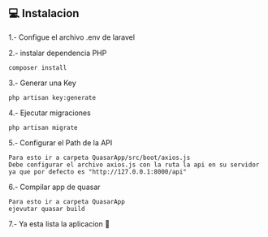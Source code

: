 
## 💻 Instalacion
1.- Configue el archivo .env de laravel

2.- instalar dependencia PHP

```
composer install
```

3.- Generar una Key 

```
php artisan key:generate
```

4.- Ejecutar migraciones

``` 
php artisan migrate
```

5.- Configurar el Path de la API
```
Para esto ir a carpeta QuasarApp/src/boot/axios.js
Debe configurar el archivo axios.js con la ruta la api en su servidor ya que por defecto es "http://127.0.0.1:8000/api"
```

6.- Compilar app de quasar
```
Para esto ir a carpeta QuasarApp
ejevutar quasar build
```
7.- Ya esta lista la aplicacion 🤖





